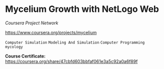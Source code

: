 # Mycelium Growth with NetLogo Web
*Coursera Project Network*

https://www.coursera.org/projects/mycelium

`Computer Simulation` `Modeling And Simulation` `Computer Programming` `mycology`

**Course Certificate:**
https://coursera.org/share/47cbfd603bbfaf061e3a5c92a0a6f89f


